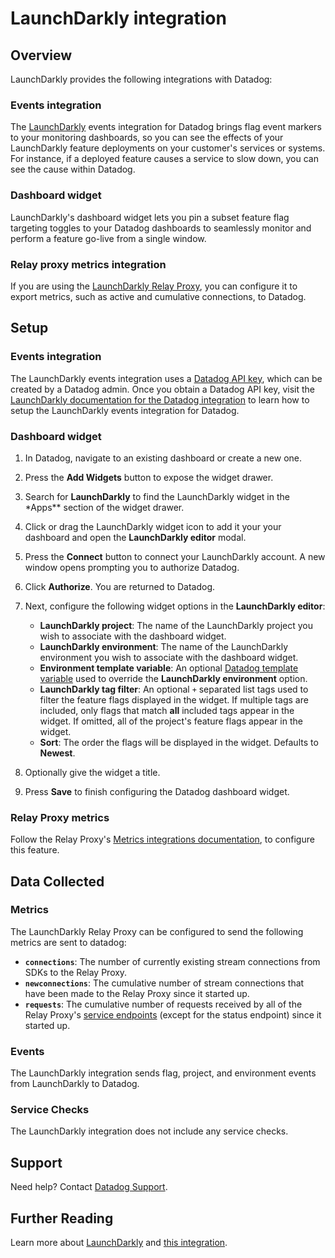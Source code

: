 # LaunchDarkly integration

## Overview

LaunchDarkly provides the following integrations with Datadog:

### Events integration

The [LaunchDarkly][1] events integration for Datadog brings flag event markers to your monitoring dashboards, so you can see the effects of your LaunchDarkly feature deployments on your customer's services or systems. For instance, if a deployed feature causes a service to slow down, you can see the cause within Datadog.

### Dashboard widget

LaunchDarkly's dashboard widget lets you pin a subset feature flag targeting toggles to your Datadog dashboards to seamlessly monitor and perform a feature go-live from a single window.

### Relay proxy metrics integration

If you are using the [LaunchDarkly Relay Proxy](2), you can configure it to export metrics, such as active and cumulative connections, to Datadog.

## Setup

### Events integration

The LaunchDarkly events integration uses a [Datadog API key][3], which can be created by a Datadog admin. Once you obtain a Datadog API key, visit the [LaunchDarkly documentation for the Datadog integration][4] to learn how to setup the LaunchDarkly events integration for Datadog.

### Dashboard widget

1. In Datadog, navigate to an existing dashboard or create a new one.
2. Press the **Add Widgets** button to expose the widget drawer.
3. Search for **LaunchDarkly** to find the LaunchDarkly widget in the \*Apps\*\* section of the widget drawer.
4. Click or drag the LaunchDarkly widget icon to add it your your dashboard and open the **LaunchDarkly editor** modal.
5. Press the **Connect** button to connect your LaunchDarkly account. A new window opens prompting you to authorize Datadog.
6. Click **Authorize**. You are returned to Datadog.
7. Next, configure the following widget options in the **LaunchDarkly editor**:

   - **LaunchDarkly project**: The name of the LaunchDarkly project you wish to associate with the dashboard widget.
   - **LaunchDarkly environment**: The name of the LaunchDarkly environment you wish to associate with the dashboard widget.
   - **Environment template variable**: An optional [Datadog template variable](https://docs.datadoghq.com/dashboards/template_variables/) used to override the **LaunchDarkly environment** option.
   - **LaunchDarkly tag filter**: An optional `+` separated list tags used to filter the feature flags displayed in the widget. If multiple tags are included, only flags that match **all** included tags appear in the widget. If omitted, all of the project's feature flags appear in the widget.
   - **Sort**: The order the flags will be displayed in the widget. Defaults to **Newest**.

8. Optionally give the widget a title.
9. Press **Save** to finish configuring the Datadog dashboard widget.

### Relay Proxy metrics

Follow the Relay Proxy's [Metrics integrations documentation](5), to configure this feature.

## Data Collected

### Metrics

The LaunchDarkly Relay Proxy can be configured to send the following metrics are sent to datadog:

- **`connections`**: The number of currently existing stream connections from SDKs to the Relay Proxy.
- **`newconnections`**: The cumulative number of stream connections that have been made to the Relay Proxy since it started up.
- **`requests`**: The cumulative number of requests received by all of the Relay Proxy's [service endpoints](6) (except for the status endpoint) since it started up.

### Events

The LaunchDarkly integration sends flag, project, and environment events from LaunchDarkly to Datadog.

### Service Checks

The LaunchDarkly integration does not include any service checks.

## Support

Need help? Contact [Datadog Support][7].

## Further Reading

Learn more about [LaunchDarkly][1] and [this integration][3].

[1]: https://launchdarkly.com
[2]: https://docs.launchdarkly.com/home/relay-proxy
[3]: https://app.datadoghq.com/account/settings#api
[4]: https://docs.launchdarkly.com/integrations/datadog/events
[5]: https://github.com/launchdarkly/ld-relay/blob/v6/docs/metrics.md
[6]: https://github.com/launchdarkly/ld-relay/blob/v6/docs/endpoints.md
[7]: https://docs.datadoghq.com/help/

